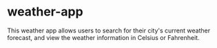 # weather-app
This weather app allows users to search for their city's current weather forecast, and view the weather information in Celsius or Fahrenheit.